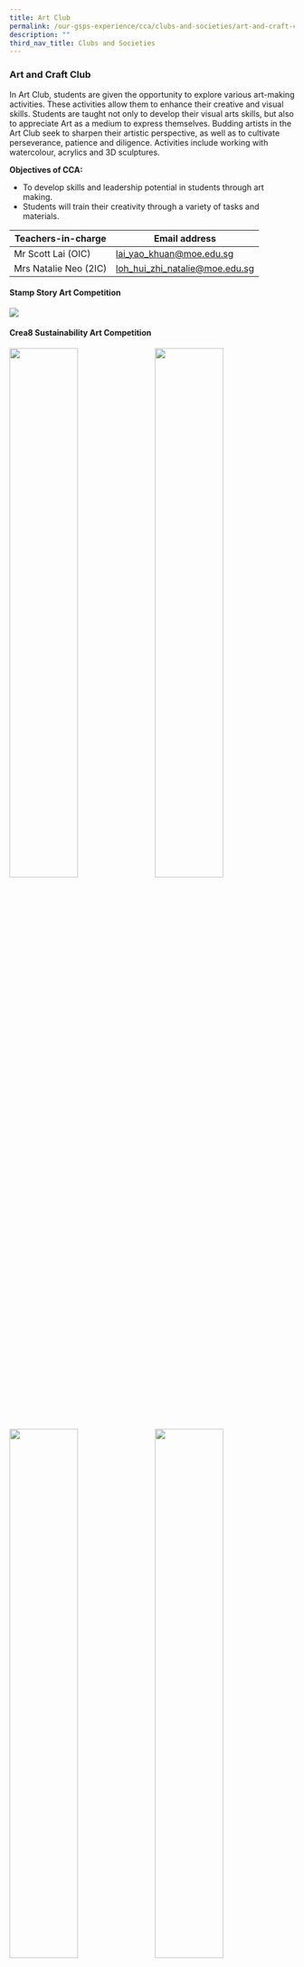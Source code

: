 ```yaml
---
title: Art Club
permalink: /our-gsps-experience/cca/clubs-and-societies/art-and-craft-club/
description: ""
third_nav_title: Clubs and Societies
---
```

### **Art and Craft Club**
In Art Club, students are given the opportunity to explore various art-making activities. These activities allow them to enhance their creative and visual skills. Students are taught not only to develop their visual arts skills, but also to appreciate Art as a medium to express themselves. Budding artists in the Art Club seek to sharpen their artistic perspective, as well as to cultivate perseverance, patience and diligence. Activities include working with watercolour, acrylics and 3D sculptures.

**Objectives of CCA:**

* To develop skills and leadership potential in students through art making.
* Students will train their creativity through a variety of tasks and materials.



| Teachers-in-charge | Email address | 
| -------- | -------- | 
|   Mr Scott Lai (OIC)   | lai_yao_khuan@moe.edu.sg   | 
|  Mrs Natalie Neo (2IC)    | loh_hui_zhi_natalie@moe.edu.sg |



#### **Stamp Story Art Competition**

<img src="/images/artclub1.jpg" style="width:90% align=left">

#### **Crea8 Sustainability Art Competition**

<img src="/images/ac1.jpg" style="width:49%" align="left">
<img src="/images/ac2.jpg" style="width:49%" align="right">

<br clear="left">

<img src="/images/ac3.jpg" style="width:49%" align="left">
<img src="/images/ac4.jpg" style="width:49%" align="right">

<br clear="left">

#### **Mural Painting**

<img src="/images/artclub2.jpg" style="width:85%; margin-bottom:15px" align="left">

<img src="/images/artclub3.jpg" style="width:85%" align="left">

<br clear="left">

#### **Competitions**
\*The availability of competitions is dependent on external organizations.

Below are some of the external competitions that the students will be participating in.&nbsp;<br>
\- Singapore Youth Festival (Bi-Annual) 2023<br>
\- Stamp Story Art Competition 2023

The school also organizes internal art competitions that are open to all pupils.<br>
\- Earth Day Competition 2023<br>
\- National Day Art Competition 2023

#### **Pupils and teachers in action**

<img src="/images/ac9.jpg" style="width:85%; margin-bottom:15px" align="left">

<img src="/images/ac10.jpg" style="width:85%; margin-bottom:15px" align="left">
<img src="/images/ac11.jpg" style="width:85%; margin-bottom:15px" align="left">

<br clear="left">

<img src="/images/ac12.jpg" style="width:85%; margin-bottom:15px" align="left">

<img src="/images/ac13.jpg" style="width:85%;margin-bottom:15px" align="left">

<br clear="left">
<img src="images/Art Club/scottartclub1.jpg" style="width:85%;margin-bottom:15px" align="left">

<br clear="left">
<img src="images/Art Club/scottartclub3.jpg" style="width:85%;margin-bottom:15px" align="left">

<br clear="left">
<img src="images/Art Club/scottartclub4.jpg" style="width:85%;margin-bottom:15px" align="left">

<br clear="left">
<img src="images/Art Club/scottartclub5.jpg" style="width:85%;margin-bottom:15px" align="left">